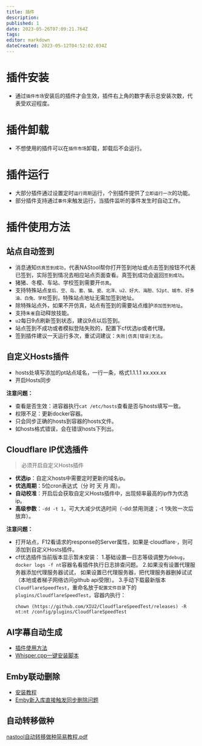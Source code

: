 ```yaml
---
title: 插件
description: 
published: 1
date: 2023-05-26T07:09:21.764Z
tags: 
editor: markdown
dateCreated: 2023-05-12T04:52:02.034Z
---
```


# 插件安装

- 通过`插件市场`安装后的插件才会生效，插件右上角的数字表示总安装次数，代表受欢迎程度。

# 插件卸载

- 不想使用的插件可以在`插件市场`卸载，卸载后不会运行。

# 插件运行

- 大部分插件通过设置定时`运行周期`运行，个别插件提供了`立即运行一次`的功能。
- 部分插件支持通过`事件`来触发运行，当插件监听的事件发生时自动工作。

# 插件使用方法

## 站点自动签到

- 消息通知`仿真签到成功`，代表NAStool帮你打开签到地址或点击签到按钮不代表已签到，实际签到情况去相应站点页面查看。真签到成功会返回`签到成功`。
- 猪猪、冬樱、车站、学校签到需要开`仿真`。
- 支持特殊站点`皇后、空、岛、套、猫、瓷、北洋、u2、好大、海胆、52pt、城市、好多油、白兔、学校`签到，特殊站点地址无需加签到地址。
- 除特殊站点外，如果不开仿真，站点有签到的需要站点维护`添加签到地址`。
- 支持`朱雀`自动释放技能。
- `u2`每日9点刷新签到状态，建议9点以后签到。
- 站点签到不成功或者模拟登陆失败的，配置下cf优选ip或者代理。
- 签到插件建议一天运行多次，重试词建议：`失败|仿真|错误|无法`。

## 自定义Hosts插件

- hosts处填写添加的pt站点域名，一行一条，格式1.1.1.1 xx.xxx.xx
- 开启Hosts同步
 
**注意问题：**
- 查看是否生效：进容器执行`cat /etc/hosts`查看是否与hosts填写一致。
- 权限不足：更新docker容器。
- 只会同步正确的hosts到容器的hosts文件。
- 如hosts格式错误，会在错误hosts下列出。

## Cloudflare IP优选插件

> 必须开启自定义Hosts插件

- **优选ip**：自定义hosts中需要定时更新的域名ip。
- **优选周期**：5位cron表达式（分 时 天 月 周）。
- **自动校准**：开启后会获取自定义Hosts插件中，出现频率最高的ip作为优选ip。
- **高级参数**：`-dd -t 1`，可大大减少优选时间（-dd:禁用测速；-t 1失败一次后放弃）。

**注意问题：**
- 打开站点，F12看请求的response的Server属性，如果是·cloudflare·，则可添加到自定义Hosts插件。
- cf优选插件当前版本显示暂未安装：
  1.基础设置—日志等级调整为`debug`，`docker logs -f nt`容器名看插件执行日志排查问题。
  2.如果没有设置代理服务器添加代理服务器试试， 如果设置已代理服务器，把代理服务器删掉试试（本地或者梯子网络访问github api受限）。
  3.手动下载最新版本`CloudflareSpeedTest`，重命名放于`配置文件目录`下的`plugins/CloudflareSpeedTest`，容器内执行：
  ```shell
  chown (https://github.com/XIU2/CloudflareSpeedTest/releases) -R nt:nt /config/plugins/CloudflareSpeedTest
  ```
  
## AI字幕自动生成

- [插件使用方法](https://blog.ddsrem.com/archives/nastool-autosub-use-way)
- [Whisper.cpp一键安装脚本](https://github.com/NAStool/nas-tools-builder/tree/main/script/AutoSub/whisper.cpp)


## Emby联动删除

- [安装教程](https://github.com/thsrite/emby_sync_del_nt/blob/main/README.md)
- [Emby新入库直接触发同步删除问题](https://github.com/thsrite/emby_sync_del_nt/blob/main/issues.md)

## 自动转移做种

[nastool自动转移做种简易教程.pdf](/files/nastool自动转移做种简易教程.pdf)
